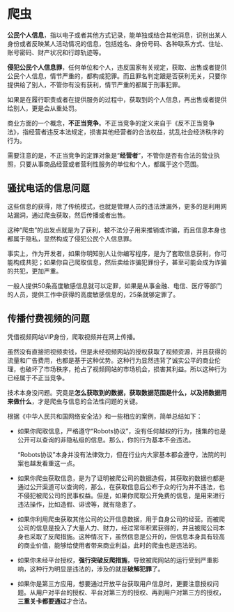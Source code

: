 # 爬虫

**公民个人信息**，指以电子或者其他方式记录，能单独或结合其他消息，识别出某人身份或者反映某人活动情况的信息，包括姓名、身份号码、各种联系方式、住址、账号密码、财产状况和行踪轨迹等。

**侵犯公民个人信息罪**，任何单位和个人，违反国家有关规定，获取、出售或者提供公民个人信息，情节严重的，都构成犯罪。而且罪名判定跟是否获利无关，只要你提供给了别人，不管你有没有获利，情节严重的都属于刑事犯罪。

如果是在履行职责或者在提供服务的过程中，获取到的个人信息，再出售或者提供给别人，更是会从重处罚。

商业方面的一个概念，**不正当竞争**。不正当竞争的定义来自于《反不正当竞争法》，指经营者违反本法规定，损害其他经营者的合法权益，扰乱社会经济秩序的行为。

需要注意的是，不正当竞争的定罪对象是“**经营者**”，不管你是否有合法的营业执照，只要从事商品经营或者营利性服务的单位和个人，都属于这个范围。

## 骚扰电话的信息问题

这些信息的获得，除了传统模式，也就是管理人员的违法泄漏外，更多的是利用网站漏洞，通过爬虫获取，然后传播或者出售。

这种“爬虫”的出发点就是为了获利，被不法分子用来推销或诈骗，而且信息本身也都属于隐私，显然构成了侵犯公民个人信息罪。

事实上，作为开发者，如果你明知别人让你编写程序，是为了套取信息获利，你可能构成共犯；如果你自己爬取信息，然后卖给诈骗犯罪份子，甚至可能会成为诈骗的共犯，更加严重。

一般人提供50条高度敏感信息就可以定罪，如果是从事金融、电信、医疗等部门的人员，提供工作中获得的高度敏感信息的，25条就够定罪了。

## 传播付费视频的问题

凭借视频网站VIP身份，爬取视频并在网上传播。

虽然没有直接把视频卖钱，但是未经视频网站的授权获取了视频资源，并且获得的流量和广告费用，也都是基于这种优势。这种行为显然违背了诚实公平的商业伦理，也破坏了市场秩序，抢占了视频网站的市场机会，损害其利益。所以这种行为已经属于不正当竞争。

技术本身没问题。究竟是**怎么获取到的数据，获取数据范围是什么，以及把数据用来做什么**，才是爬虫与信息的合法性问题的关键。

根据《中华人民共和国网络安全法》和一些相应的案例，简单总结如下：

* 如果你爬取信息，严格遵守“Robots协议”，没有任何越权的行为，搜集的也是公开可以查询的非隐私级的信息。那么，你的行为基本不会违法。

  “Robots协议”本身并没有法律效力，但在行业内大家基本都会遵守，法院的判案也越发看重这一点。

* 如果你爬虫获取信息，是为了证明被爬公司的数据造假，其获取的数据也都是通过公开渠道可以查询的，那么，在获取信息后公布于众的行为并不违法，也不侵犯被爬公司的民事权益。但是，如果你爬取公开免费的信息，是用来进行违法操作，比如造假、诽谤等，就有隐患了。
* 如果你利用爬虫获取其他公司的公开信息数据，用于自身公司的经营。而被爬公司的信息是投入了大量人力、财力，经过常年积累获得的，并且被爬公司本身也采取了反爬措施。这种情况下，虽然信息是公开的，但信息本身具有较高的商业价值，能够给使用者带来商业利益，此时的爬虫也是违法的。
* 如果你未经平台授权，**强行突破反爬措施**，导致被爬网站的运行受到严重影响，这种行为明显是违法的，涉及的就是**破解犯罪**了。
* 如果你是第三方应用，想要通过开放平台获取用户信息时，更要注意授权问题。从用户对平台的授权、平台对第三方的授权、再到用户对第三方的授权，**三重关卡都要通过**才合法。

